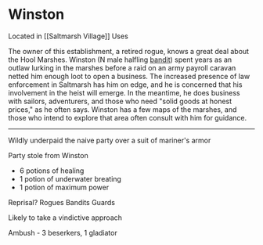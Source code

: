 # Winston

Located in [[Saltmarsh Village]]
Uses 

The owner of this establishment, a retired rogue, knows a great deal about the Hool Marshes. Winston (N male halfling [bandit](https://5e.warlow.engineer/bestiary.html#bandit_mm)) spent years as an outlaw lurking in the marshes before a raid on an army payroll caravan netted him enough loot to open a business. The increased presence of law enforcement in Saltmarsh has him on edge, and he is concerned that his involvement in the heist will emerge. In the meantime, he does business with sailors, adventurers, and those who need "solid goods at honest prices," as he often says. Winston has a few maps of the marshes, and those who intend to explore that area often consult with him for guidance.

<hr>

Wildly underpaid the naive party over a suit of mariner's armor

Party stole from Winston
- 6 potions of healing
- 1 potion of underwater breating
- 1 potion of maximum power

Reprisal?
	Rogues
	Bandits
	Guards

Likely to take a vindictive approach

Ambush - 3 beserkers, 1 gladiator